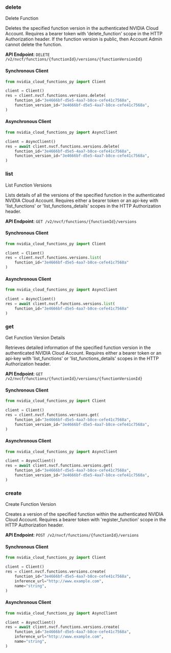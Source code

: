 
### delete <a name="delete"></a>
Delete Function

Deletes the specified function version in the authenticated NVIDIA Cloud  Account. Requires a bearer token with 'delete_function' scope in the HTTP  Authorization header. If the function version is public, then Account Admin  cannot delete the function. 

**API Endpoint**: `DELETE /v2/nvcf/functions/{functionId}/versions/{functionVersionId}`

#### Synchronous Client

```python
from nvidia_cloud_functions_py import Client

client = Client()
res = client.nvcf.functions.versions.delete(
    function_id="3e4666bf-d5e5-4aa7-b8ce-cefe41c7568a",
    function_version_id="3e4666bf-d5e5-4aa7-b8ce-cefe41c7568a",
)
```

#### Asynchronous Client

```python
from nvidia_cloud_functions_py import AsyncClient

client = AsyncClient()
res = await client.nvcf.functions.versions.delete(
    function_id="3e4666bf-d5e5-4aa7-b8ce-cefe41c7568a",
    function_version_id="3e4666bf-d5e5-4aa7-b8ce-cefe41c7568a",
)
```

### list <a name="list"></a>
List Function Versions

Lists details of all the versions of the specified function in the authenticated  NVIDIA Cloud Account. Requires either a bearer token or an api-key with  'list_functions' or 'list_functions_details' scopes in the HTTP Authorization  header. 

**API Endpoint**: `GET /v2/nvcf/functions/{functionId}/versions`

#### Synchronous Client

```python
from nvidia_cloud_functions_py import Client

client = Client()
res = client.nvcf.functions.versions.list(
    function_id="3e4666bf-d5e5-4aa7-b8ce-cefe41c7568a"
)
```

#### Asynchronous Client

```python
from nvidia_cloud_functions_py import AsyncClient

client = AsyncClient()
res = await client.nvcf.functions.versions.list(
    function_id="3e4666bf-d5e5-4aa7-b8ce-cefe41c7568a"
)
```

### get <a name="get"></a>
Get Function Version Details

Retrieves detailed information of the specified function version in the  authenticated NVIDIA Cloud Account. Requires either a bearer token or an  api-key with 'list_functions' or 'list_functions_details' scopes in the HTTP  Authorization header. 

**API Endpoint**: `GET /v2/nvcf/functions/{functionId}/versions/{functionVersionId}`

#### Synchronous Client

```python
from nvidia_cloud_functions_py import Client

client = Client()
res = client.nvcf.functions.versions.get(
    function_id="3e4666bf-d5e5-4aa7-b8ce-cefe41c7568a",
    function_version_id="3e4666bf-d5e5-4aa7-b8ce-cefe41c7568a",
)
```

#### Asynchronous Client

```python
from nvidia_cloud_functions_py import AsyncClient

client = AsyncClient()
res = await client.nvcf.functions.versions.get(
    function_id="3e4666bf-d5e5-4aa7-b8ce-cefe41c7568a",
    function_version_id="3e4666bf-d5e5-4aa7-b8ce-cefe41c7568a",
)
```

### create <a name="create"></a>
Create Function Version

Creates a version of the specified function within the authenticated NVIDIA  Cloud Account. Requires a bearer token with 'register_function' scope in the  HTTP Authorization header. 

**API Endpoint**: `POST /v2/nvcf/functions/{functionId}/versions`

#### Synchronous Client

```python
from nvidia_cloud_functions_py import Client

client = Client()
res = client.nvcf.functions.versions.create(
    function_id="3e4666bf-d5e5-4aa7-b8ce-cefe41c7568a",
    inference_url="http://www.example.com",
    name="string",
)
```

#### Asynchronous Client

```python
from nvidia_cloud_functions_py import AsyncClient

client = AsyncClient()
res = await client.nvcf.functions.versions.create(
    function_id="3e4666bf-d5e5-4aa7-b8ce-cefe41c7568a",
    inference_url="http://www.example.com",
    name="string",
)
```
